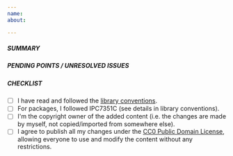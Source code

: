 ```yaml
---
name:
about:

---
```


##### SUMMARY
<!-- Describe the changes you have made. -->


##### PENDING POINTS / UNRESOLVED ISSUES
<!-- List topics you are unsure about, if any. Otherwise, leave this empty. -->


##### CHECKLIST
<!-- Please review the following checklist and check the items you agree with
by adding an "x" between the brackets (i.e. "[x]"). If you are unsure, leave
the corresponding items unchecked so the library maintainers know where help
is needed. -->

- [ ] I have read and followed the
      [library conventions](https://docs.librepcb.org/#libraryconventions).
- [ ] For packages, I followed IPC7351C (see details in library conventions).
- [ ] I'm the copyright owner of the added content (i.e. the changes are made
      by myself, not copied/imported from somewhere else).
- [ ] I agree to publish all my changes under the
      [CC0 Public Domain License](https://en.wikipedia.org/wiki/CC0),
      allowing everyone to use and modify the content without any restrictions.
